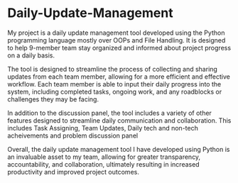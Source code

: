 # Daily-Update-Management
My project is a daily update management tool developed using the Python programming language mostly over OOPs and File Handling. It is designed to help 9-member team stay organized and informed about project progress on a daily basis.

The tool is designed to streamline the process of collecting and sharing updates from each team member, allowing for a more efficient and effective workflow. Each team member is able to input their daily progress into the system, including completed tasks, ongoing work, and any roadblocks or challenges they may be facing.

In addition to the discussion panel, the tool includes a variety of other features designed to streamline daily communication and collaboration. This includes Task Assigning, Team Updates, Daily tech and non-tech acheivements and problem discussion panel

Overall, the daily update management tool I have developed using Python is an invaluable asset to my team, allowing for greater transparency, accountability, and collaboration, ultimately resulting in increased productivity and improved project outcomes.
